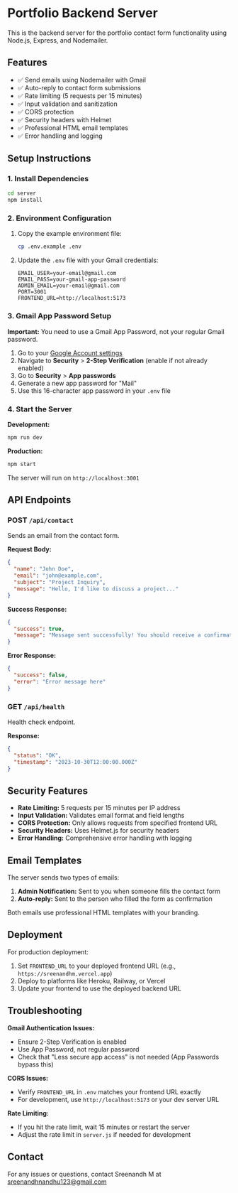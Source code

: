 # Portfolio Backend Server

This is the backend server for the portfolio contact form functionality using Node.js, Express, and Nodemailer.

## Features

- ✅ Send emails using Nodemailer with Gmail
- ✅ Auto-reply to contact form submissions
- ✅ Rate limiting (5 requests per 15 minutes)
- ✅ Input validation and sanitization
- ✅ CORS protection
- ✅ Security headers with Helmet
- ✅ Professional HTML email templates
- ✅ Error handling and logging

## Setup Instructions

### 1. Install Dependencies

```bash
cd server
npm install
```

### 2. Environment Configuration

1. Copy the example environment file:
   ```bash
   cp .env.example .env
   ```

2. Update the `.env` file with your Gmail credentials:
   ```env
   EMAIL_USER=your-email@gmail.com
   EMAIL_PASS=your-gmail-app-password
   ADMIN_EMAIL=your-email@gmail.com
   PORT=3001
   FRONTEND_URL=http://localhost:5173
   ```

### 3. Gmail App Password Setup

**Important:** You need to use a Gmail App Password, not your regular Gmail password.

1. Go to your [Google Account settings](https://myaccount.google.com/)
2. Navigate to **Security** > **2-Step Verification** (enable if not already enabled)
3. Go to **Security** > **App passwords**
4. Generate a new app password for "Mail"
5. Use this 16-character app password in your `.env` file

### 4. Start the Server

**Development:**
```bash
npm run dev
```

**Production:**
```bash
npm start
```

The server will run on `http://localhost:3001`

## API Endpoints

### POST `/api/contact`

Sends an email from the contact form.

**Request Body:**
```json
{
  "name": "John Doe",
  "email": "john@example.com",
  "subject": "Project Inquiry",
  "message": "Hello, I'd like to discuss a project..."
}
```

**Success Response:**
```json
{
  "success": true,
  "message": "Message sent successfully! You should receive a confirmation email shortly."
}
```

**Error Response:**
```json
{
  "success": false,
  "error": "Error message here"
}
```

### GET `/api/health`

Health check endpoint.

**Response:**
```json
{
  "status": "OK",
  "timestamp": "2023-10-30T12:00:00.000Z"
}
```

## Security Features

- **Rate Limiting:** 5 requests per 15 minutes per IP address
- **Input Validation:** Validates email format and field lengths
- **CORS Protection:** Only allows requests from specified frontend URL
- **Security Headers:** Uses Helmet.js for security headers
- **Error Handling:** Comprehensive error handling with logging

## Email Templates

The server sends two types of emails:

1. **Admin Notification:** Sent to you when someone fills the contact form
2. **Auto-reply:** Sent to the person who filled the form as confirmation

Both emails use professional HTML templates with your branding.

## Deployment

For production deployment:

1. Set `FRONTEND_URL` to your deployed frontend URL (e.g., `https://sreenandhm.vercel.app`)
2. Deploy to platforms like Heroku, Railway, or Vercel
3. Update your frontend to use the deployed backend URL

## Troubleshooting

**Gmail Authentication Issues:**
- Ensure 2-Step Verification is enabled
- Use App Password, not regular password
- Check that "Less secure app access" is not needed (App Passwords bypass this)

**CORS Issues:**
- Verify `FRONTEND_URL` in `.env` matches your frontend URL exactly
- For development, use `http://localhost:5173` or your dev server URL

**Rate Limiting:**
- If you hit the rate limit, wait 15 minutes or restart the server
- Adjust the rate limit in `server.js` if needed for development

## Contact

For any issues or questions, contact Sreenandh M at sreenandhnandhu123@gmail.com
